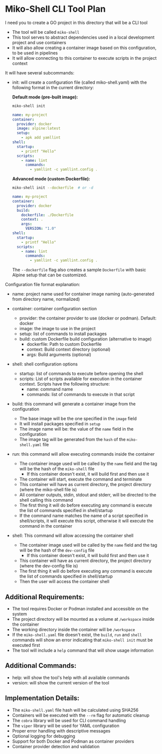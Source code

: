 # Miko-Shell CLI Tool Plan

I need you to create a GO project in this directory that will be a CLI tool

- The tool will be called `miko-shell`
- This tool serves to abstract dependencies used in a local development project and use containers
- It will also allow creating a container image based on this configuration, to be used in pipelines
- It will allow connecting to this container to execute scripts in the project context

It will have several subcommands:

- init: will create a configuration file (called miko-shell.yaml) with the following format in the current directory:

  **Default mode (pre-built image):**

  ```bash
  miko-shell init
  ```

  ```yaml
  name: my-project
  container:
    provider: docker
    image: alpine:latest
    setup:
      - apk add yamllint
  shell:
    startup:
      - printf "Hello"
    scripts:
      - name: lint
        commands:
          - yamllint -c yamllint.config .
  ```

  **Advanced mode (custom Dockerfile):**

  ```bash
  miko-shell init --dockerfile  # or -d
  ```

  ```yaml
  name: my-project
  container:
    provider: docker
    build:
      dockerfile: ./Dockerfile
      context: .
      args:
        VERSION: "1.0"
  shell:
    startup:
      - printf "Hello"
    scripts:
      - name: lint
        commands:
          - yamllint -c yamllint.config .
  ```

  The `--dockerfile` flag also creates a sample `Dockerfile` with basic Alpine setup that can be customized.

Configuration file format explanation:

- name: project name used for container image naming (auto-generated from directory name, normalized)
- container: container configuration section
  - provider: the container provider to use (docker or podman). Default: docker
  - image: the image to use in the project
  - setup: list of commands to install packages
  - build: custom Dockerfile build configuration (alternative to image)
    - dockerfile: Path to custom Dockerfile
    - context: Build context directory (optional)
    - args: Build arguments (optional)
- shell: shell configuration options

  - startup: list of commands to execute before opening the shell
  - scripts: List of scripts available for execution in the container context. Scripts have the following structure:
    - name: command name
    - commands: list of commands to execute in that script

- build: this command will generate a container image from the configuration

  - The base image will be the one specified in the `image` field
  - It will install packages specified in `setup`
  - The image name will be: the value of the `name` field in the configuration
  - The image tag will be generated from the `hash` of the `miko-shell.yaml` file

- run: this command will allow executing commands inside the container

  - The container image used will be called by the `name` field and the tag will be the hash of the `miko-shell` file
    - If this container doesn't exist, it will build first and then use it
  - The container will start, execute the command and terminate
  - This container will have as current directory, the project directory (where the miko-shell file is)
  - All container outputs, stdin, stdout and stderr, will be directed to the shell calling this command
  - The first thing it will do before executing any command is execute the list of commands specified in shell/startup
  - If the command name matches the name of a script specified in shell/scripts, it will execute this script, otherwise it will execute the command in the container

- shell: This command will allow accessing the container shell
  - The container image used will be called by the `name` field and the tag will be the hash of the `dev-config` file
    - If this container doesn't exist, it will build first and then use it
  - This container will have as current directory, the project directory (where the dev-config file is)
  - The first thing it will do before executing any command is execute the list of commands specified in shell/startup
  - Then the user will access the container shell

## Additional Requirements:

- The tool requires Docker or Podman installed and accessible on the system
- The project directory will be mounted as a volume at `/workspace` inside the container
- The working directory inside the container will be `/workspace`
- If the `miko-shell.yaml` file doesn't exist, the `build`, `run` and `shell` commands will show an error indicating that `miko-shell init` must be executed first
- The tool will include a `help` command that will show usage information

## Additional Commands:

- help: will show the tool's help with all available commands
- version: will show the current version of the tool

## Implementation Details:

- The `miko-shell.yaml` file hash will be calculated using SHA256
- Containers will be executed with the `--rm` flag for automatic cleanup
- The `cobra` library will be used for CLI command handling
- The `viper` library will be used for YAML configuration
- Proper error handling with descriptive messages
- Optional logging for debugging
- Support for both Docker and Podman as container providers
- Container provider detection and validation
